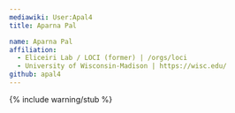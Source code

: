 ```yaml
---
mediawiki: User:Apal4
title: Aparna Pal

name: Aparna Pal
affiliation:
  - Eliceiri Lab / LOCI (former) | /orgs/loci
  - University of Wisconsin-Madison | https://wisc.edu/
github: apal4
---
```

{% include warning/stub %}

